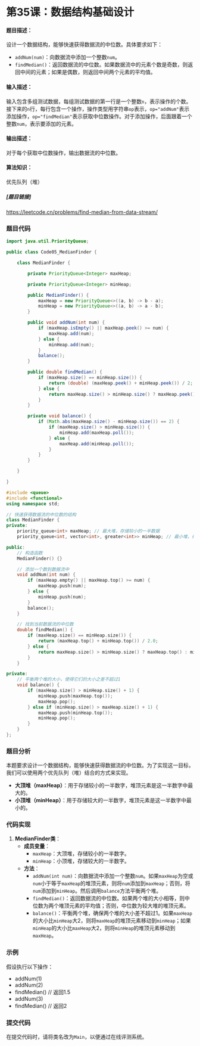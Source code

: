 # 第35课：数据结构基础设计

#### 题目描述：
设计一个数据结构，能够快速获得数据流的中位数。具体要求如下：
- `addNum(num)`：向数据流中添加一个整数`num`。
- `findMedian()`：返回数据流的中位数。如果数据流中的元素个数是奇数，则返回中间的元素；如果是偶数，则返回中间两个元素的平均值。

#### 输入描述：
输入包含多组测试数据，每组测试数据的第一行是一个整数`n`，表示操作的个数。接下来的`n`行，每行包含一个操作，操作类型用字符串`op`表示，`op="addNum"`表示添加操作，`op="findMedian"`表示获取中位数操作。对于添加操作，后面跟着一个整数`num`，表示要添加的元素。

#### 输出描述：
对于每个获取中位数操作，输出数据流的中位数。

#### 算法知识：
优先队列（堆）

##### [题目链接]
https://leetcode.cn/problems/find-median-from-data-stream/

### 题目代码

```java
import java.util.PriorityQueue;

public class Code05_MedianFinder {

    class MedianFinder {

        private PriorityQueue<Integer> maxHeap;

        private PriorityQueue<Integer> minHeap;

        public MedianFinder() {
            maxHeap = new PriorityQueue<>((a, b) -> b - a);
            minHeap = new PriorityQueue<>((a, b) -> a - b);
        }

        public void addNum(int num) {
            if (maxHeap.isEmpty() || maxHeap.peek() >= num) {
                maxHeap.add(num);
            } else {
                minHeap.add(num);
            }
            balance();
        }

        public double findMedian() {
            if (maxHeap.size() == minHeap.size()) {
                return (double) (maxHeap.peek() + minHeap.peek()) / 2;
            } else {
                return maxHeap.size() > minHeap.size() ? maxHeap.peek() : minHeap.peek();
            }
        }

        private void balance() {
            if (Math.abs(maxHeap.size() - minHeap.size()) == 2) {
                if (maxHeap.size() > minHeap.size()) {
                    minHeap.add(maxHeap.poll());
                } else {
                    maxHeap.add(minHeap.poll());
                }
            }
        }

    }

}
```

```c++
#include <queue>
#include <functional>
using namespace std;

// 快速获得数据流的中位数的结构
class MedianFinder {
private:
    priority_queue<int> maxHeap; // 最大堆，存储较小的一半数据
    priority_queue<int, vector<int>, greater<int>> minHeap; // 最小堆，存储较大的一半数据

public:
    // 构造函数
    MedianFinder() {}

    // 添加一个数到数据流中
    void addNum(int num) {
        if (maxHeap.empty() || maxHeap.top() >= num) {
            maxHeap.push(num);
        } else {
            minHeap.push(num);
        }
        balance();
    }

    // 找到当前数据流的中位数
    double findMedian() {
        if (maxHeap.size() == minHeap.size()) {
            return (maxHeap.top() + minHeap.top()) / 2.0;
        } else {
            return maxHeap.size() > minHeap.size() ? maxHeap.top() : minHeap.top();
        }
    }

private:
    // 平衡两个堆的大小，使得它们的大小之差不超过1
    void balance() {
        if (maxHeap.size() > minHeap.size() + 1) {
            minHeap.push(maxHeap.top());
            maxHeap.pop();
        } else if (minHeap.size() > maxHeap.size() + 1) {
            maxHeap.push(minHeap.top());
            minHeap.pop();
        }
    }
};
```



### 题目分析

本题要求设计一个数据结构，能够快速获得数据流的中位数。为了实现这一目标，我们可以使用两个优先队列（堆）结合的方式来实现。

- **大顶堆（maxHeap）**：用于存储较小的一半数字，堆顶元素是这一半数字中最大的。
- **小顶堆（minHeap）**：用于存储较大的一半数字，堆顶元素是这一半数字中最小的。

### 代码实现

1. **MedianFinder类**：
   - **成员变量**：
     - `maxHeap`：大顶堆，存储较小的一半数字。
     - `minHeap`：小顶堆，存储较大的一半数字。
   - **方法**：
     - `addNum(int num)`：向数据流中添加一个整数`num`。如果`maxHeap`为空或`num`小于等于`maxHeap`的堆顶元素，则将`num`添加到`maxHeap`；否则，将`num`添加到`minHeap`。然后调用`balance`方法平衡两个堆。
     - `findMedian()`：返回数据流的中位数。如果两个堆的大小相等，则中位数为两个堆顶元素的平均值；否则，中位数为较大堆的堆顶元素。
     - `balance()`：平衡两个堆，确保两个堆的大小差不超过1。如果`maxHeap`的大小比`minHeap`大2，则将`maxHeap`的堆顶元素移动到`minHeap`；如果`minHeap`的大小比`maxHeap`大2，则将`minHeap`的堆顶元素移动到`maxHeap`。

### 示例

假设执行以下操作：
- addNum(1)
- addNum(2)
- findMedian()  // 返回1.5
- addNum(3)
- findMedian()  // 返回2

### 提交代码

在提交代码时，请将类名改为`Main`，以便通过在线评测系统。